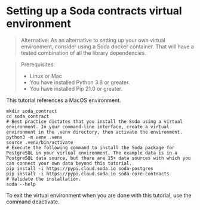 # Setting up a Soda contracts virtual environment

> Alternative: As an alternative to setting up your own virtual environment, consider using
> a Soda docker container.  That will have a tested combination of all the library dependencies.

> Prerequisites:
> * Linux or Mac
> * You have installed Python 3.8 or greater.
> * You have installed Pip 21.0 or greater.

This tutorial references a MacOS environment.

```shell
mkdir soda_contract
cd soda_contract
# Best practice dictates that you install the Soda using a virtual environment. In your command-line interface, create a virtual environment in the .venv directory, then activate the environment.
python3 -m venv .venv
source .venv/bin/activate
# Execute the following command to install the Soda package for PostgreSQL in your virtual environment. The example data is in a PostgreSQL data source, but there are 15+ data sources with which you can connect your own data beyond this tutorial.
pip install -i https://pypi.cloud.soda.io soda-postgres
pip install -i https://pypi.cloud.soda.io soda-core-contracts
# Validate the installation.
soda --help
```

To exit the virtual environment when you are done with this tutorial, use the command deactivate.
